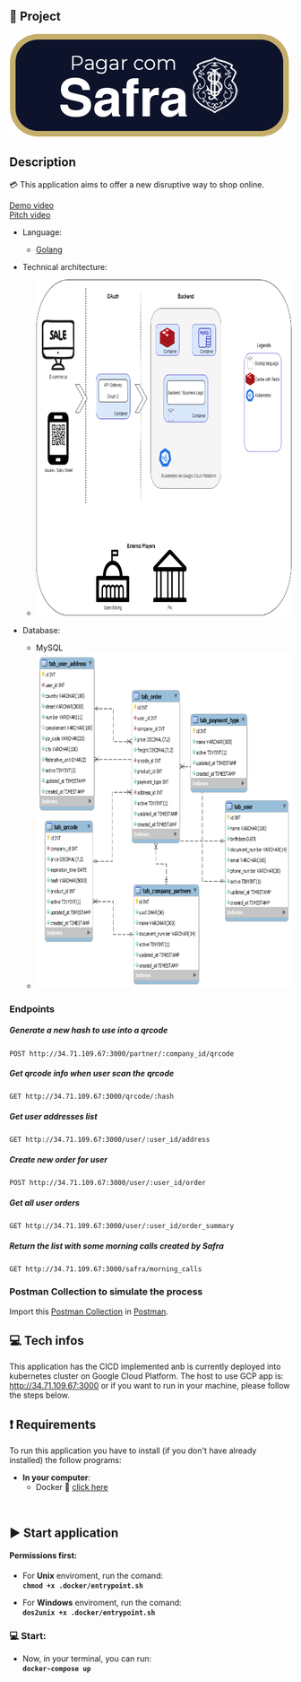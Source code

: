 ## 📝 Project
<img src=".github/PagarCSafra.png" >

## Description
💳 This application aims to offer a new disruptive way to shop online.
  
[Demo video](https://www.youtube.com/watch?v=fW9S_7GUWg8)  
[Pitch video](https://youtu.be/pr8_DBdEyis)  

* Language:
  - [Golang](https://golang.org/)  

* Technical architecture:
  - <img src=".github/DiagramaTecnico.png" width="700" height="600">

* Database:
  - MySQL
  - <img src=".github/database-diagram.png" width="700" height="600" >

### Endpoints

##### Generate a new hash to use into a qrcode
`POST http://34.71.109.67:3000/partner/:company_id/qrcode`

##### Get qrcode info when user scan the qrcode
`GET http://34.71.109.67:3000/qrcode/:hash`

##### Get user addresses list
`GET http://34.71.109.67:3000/user/:user_id/address`

##### Create new order for user
`POST http://34.71.109.67:3000/user/:user_id/order`

##### Get all user orders
`GET http://34.71.109.67:3000/user/:user_id/order_summary`

##### Return the list with some morning calls created by Safra
`GET http://34.71.109.67:3000/safra/morning_calls`


### Postman Collection to simulate the process

Import this [Postman Collection](https://github.com/safra-team-35/backend/docs/Safra-Technee.postman_collection.json) in [Postman](https://www.postman.com/).


## 💻 Tech infos
This application has the CICD implemented anb is currently deployed into kubernetes cluster on Google Cloud Platform.
The host to use GCP app is: http://34.71.109.67:3000 or if you want to run in your machine, please follow the steps below.

## ❗ Requirements
To run this application you have to install (if you don't have already installed) the follow programs:
* <b>In your computer</b>:
   * Docker 🐳 [click here](https://docs.docker.com/get-docker/)
<br>

## ▶️ Start application

#### Permissions first:  

* For <b>Unix</b> enviroment, run the comand:  
<b>```chmod +x .docker/entrypoint.sh```</b>  

* For <b>Windows</b> enviroment, run the comand:   
<b>```dos2unix +x .docker/entrypoint.sh```</b>  

### 💻 Start:
* Now, in your terminal, you can run:  <br>
<b>```docker-compose up```</b>

<br><br>
